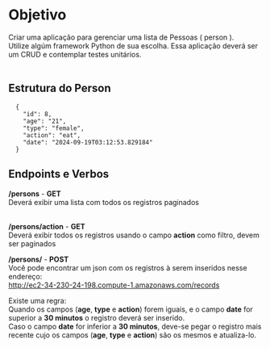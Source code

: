 # Objetivo

Criar uma aplicação para gerenciar uma lista de Pessoas ( person ).<br>
Utilize algúm framework Python de sua escolha. Essa aplicação deverá ser um CRUD e contemplar testes unitários.<br><br>

## Estrutura do Person ##
```
  {
    "id": 8,
    "age": "21",
    "type": "female",
    "action": "eat",
    "date": "2024-09-19T03:12:53.829184"
  }

```

## Endpoints e Verbos ##
**/persons** - **GET**<br>
Deverá exibir uma lista com todos os registros paginados<br><br>

**/persons/action** - **GET**<br>
Deverá exibir todos os registros usando o campo **action** como filtro, devem ser paginados

**/persons/** - **POST**<br>
Você pode encontrar um json com os registros à serem inseridos nesse endereço:<br>
http://ec2-34-230-24-198.compute-1.amazonaws.com/records

Existe uma regra:<br>
Quando os campos (**age**, **type** e **action**) forem iguais, e o campo **date** for superior a **30 minutos** o registro deverá ser inserido.<br>
Caso o campo **date** for inferior a **30 minutos**, deve-se pegar o registro mais recente cujo os campos (**age**, **type** e **action**) são os mesmos e atualiza-lo.




